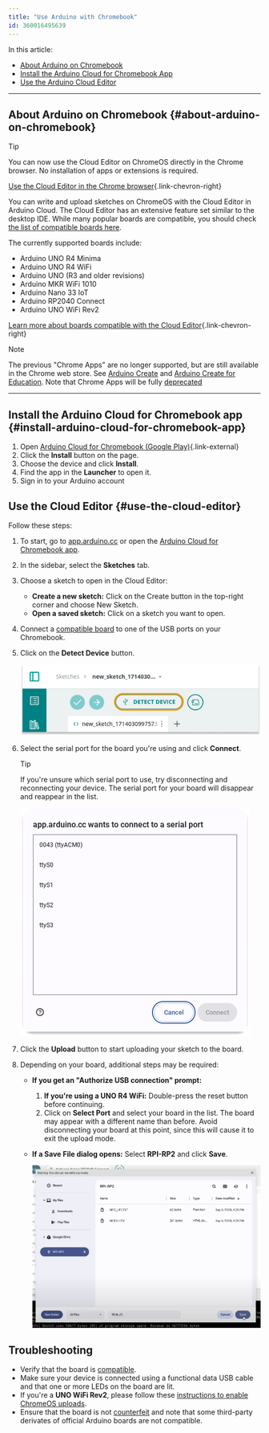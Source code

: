 ```yaml
---
title: "Use Arduino with Chromebook"
id: 360016495639
---
```


In this article:

* [About Arduino on Chromebook](#about-arduino-on-chromebook)
* [Install the Arduino Cloud for Chromebook App](#install-arduino-cloud-for-chromebook-app)
* [Use the Arduino Cloud Editor](#use-the-cloud-editor)

---

## About Arduino on Chromebook {#about-arduino-on-chromebook}

<!-- markdownlint-disable MD028 -->

> [!TIP]
> You can now use the Cloud Editor on ChromeOS directly in the Chrome browser. No installation of apps or extensions is required.
>
> [Use the Cloud Editor in the Chrome browser](#use-the-cloud-editor-in-the-chrome-browser){.link-chevron-right}
<!-- markdownlint-enable MD028 -->

You can write and upload sketches on ChromeOS with the Cloud Editor in Arduino Cloud. The Cloud Editor has an extensive feature set similar to the desktop IDE. While many popular boards are compatible, you should check [the list of compatible boards here](https://support.arduino.cc/hc/en-us/articles/360014779899).

The currently supported boards include:

* Arduino UNO R4 Minima
* Arduino UNO R4 WiFi
* Arduino UNO (R3 and older revisions)
* Arduino MKR WiFi 1010
* Arduino Nano 33 IoT
* Arduino RP2040 Connect
* Arduino UNO WiFi Rev2

[Learn more about boards compatible with the Cloud Editor](https://support.arduino.cc/hc/en-us/articles/360014779899-Boards-compatible-with-the-Web-Editor){.link-chevron-right}

> [!NOTE]
> The previous "Chrome Apps" are no longer supported, but are still available in the Chrome web store. See <a class="link-external" href="https://chrome.google.com/webstore/detail/arduino-create/dcgicpihgkmccjigalccipmjlnjopdfe">Arduino Create</a> and <a class="link-external" href="https://chrome.google.com/webstore/detail/elmgohdonjdampbcgefphnlchgocpaij">Arduino Create for Education</a>. Note that Chrome Apps will be fully [deprecated](https://blog.chromium.org/2020/08/changes-to-chrome-app-support-timeline.html)

---

## Install the Arduino Cloud for Chromebook app {#install-arduino-cloud-for-chromebook-app}

   1. Open [Arduino Cloud for Chromebook (Google Play)](https://play.google.com/store/apps/details?id=cc.arduino.create_editor){.link-external}
   2. Click the **Install** button on the page.
   3. Choose the device and click **Install**.
   4. Find the app in the **Launcher** to open it.
   5. Sign in to your Arduino account

## Use the Cloud Editor {#use-the-cloud-editor}

Follow these steps:

1. To start, go to [app.arduino.cc](https://app.arduino.cc/) or open the [Arduino Cloud for Chromebook app](https://play.google.com/store/apps/details?id=cc.arduino.create_editor).

1. In the sidebar, select the **Sketches** tab.

1. Choose a sketch to open in the Cloud Editor:

   * **Create a new sketch:** Click on the Create button in the top-right corner and choose New Sketch.
   * **Open a saved sketch:** Click on a sketch you want to open.

1. Connect a [compatible board](https://support.arduino.cc/hc/en-us/articles/360014779899#chromebook) to one of the USB ports on your Chromebook.

1. Click on the **Detect Device** button.

   ![The Detect Device button.](img/detect-device-button.png)

1. Select the serial port for the board you're using and click **Connect**.

   > [!TIP]
   > If you're unsure which serial port to use, try disconnecting and reconnecting your device. The serial port for your board will disappear and reappear in the list.

   ![ChromeOS serial port selection prompt with the text "app.arduino.cc wants to connect to a serial port"](img/allow.png)

1. Click the **Upload** button to start uploading your sketch to the board.

1. Depending on your board, additional steps may be required:

   * **If you get an "Authorize USB connection" prompt:**
     1. **If you're using a UNO R4 WiFi:** Double-press the reset button before continuing.
     1. Click on **Select Port** and select your board in the list. The board may appear with a different name than before. Avoid disconnecting your board at this point, since this will cause it to exit the upload mode.

   * **If a Save File dialog opens:** Select **RPI-RP2** and click **Save**.

     ![Saving the sketch to the RP2040 mass storage device.](img/rp2040-save-file.png)

## Troubleshooting

* Verify that the board is [compatible](https://support.arduino.cc/hc/en-us/articles/360014779899-Boards-compatible-with-the-Web-Editor).
* Make sure your device is connected using a functional data USB cable and that one or more LEDs on the board are lit.
* If you're a **UNO WiFi Rev2**, please follow these [instructions to enable ChromeOS uploads](https://docs.arduino.cc/tutorials/uno-wifi-rev2/uno-wifi-r2-chromebook-installation).
* Ensure that the board is not [counterfeit](https://support.arduino.cc/hc/en-us/articles/360020652100-How-to-spot-a-counterfeit-Arduino) and note that some third-party derivates of official Arduino boards are not compatible.
